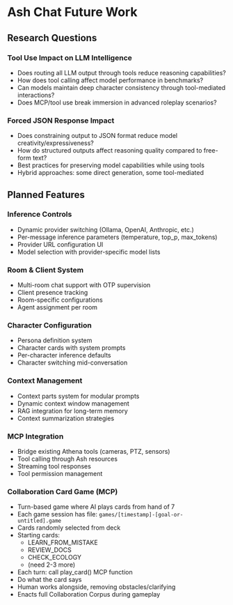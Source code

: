 # Ash Chat Future Work

## Research Questions

### Tool Use Impact on LLM Intelligence
- Does routing all LLM output through tools reduce reasoning capabilities?
- How does tool calling affect model performance in benchmarks?
- Can models maintain deep character consistency through tool-mediated interactions?
- Does MCP/tool use break immersion in advanced roleplay scenarios?

### Forced JSON Response Impact
- Does constraining output to JSON format reduce model creativity/expressiveness?
- How do structured outputs affect reasoning quality compared to free-form text?
- Best practices for preserving model capabilities while using tools
- Hybrid approaches: some direct generation, some tool-mediated

## Planned Features

### Inference Controls
- Dynamic provider switching (Ollama, OpenAI, Anthropic, etc.)
- Per-message inference parameters (temperature, top_p, max_tokens)
- Provider URL configuration UI
- Model selection with provider-specific model lists

### Room & Client System
- Multi-room chat support with OTP supervision
- Client presence tracking
- Room-specific configurations
- Agent assignment per room

### Character Configuration
- Persona definition system
- Character cards with system prompts
- Per-character inference defaults
- Character switching mid-conversation

### Context Management
- Context parts system for modular prompts
- Dynamic context window management
- RAG integration for long-term memory
- Context summarization strategies

### MCP Integration
- Bridge existing Athena tools (cameras, PTZ, sensors)
- Tool calling through Ash resources
- Streaming tool responses
- Tool permission management

### Collaboration Card Game (MCP)
- Turn-based game where AI plays cards from hand of 7
- Each game session has file: `games/[timestamp]-[goal-or-untitled].game`
- Cards randomly selected from deck
- Starting cards:
  - LEARN_FROM_MISTAKE
  - REVIEW_DOCS
  - CHECK_ECOLOGY
  - (need 2-3 more)
- Each turn: call play_card() MCP function
- Do what the card says
- Human works alongside, removing obstacles/clarifying
- Enacts full Collaboration Corpus during gameplay